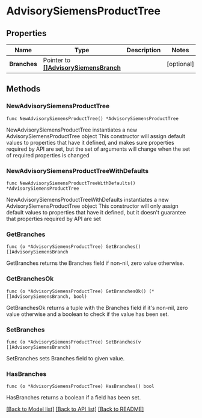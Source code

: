 # AdvisorySiemensProductTree

## Properties

Name | Type | Description | Notes
------------ | ------------- | ------------- | -------------
**Branches** | Pointer to [**[]AdvisorySiemensBranch**](AdvisorySiemensBranch.md) |  | [optional] 

## Methods

### NewAdvisorySiemensProductTree

`func NewAdvisorySiemensProductTree() *AdvisorySiemensProductTree`

NewAdvisorySiemensProductTree instantiates a new AdvisorySiemensProductTree object
This constructor will assign default values to properties that have it defined,
and makes sure properties required by API are set, but the set of arguments
will change when the set of required properties is changed

### NewAdvisorySiemensProductTreeWithDefaults

`func NewAdvisorySiemensProductTreeWithDefaults() *AdvisorySiemensProductTree`

NewAdvisorySiemensProductTreeWithDefaults instantiates a new AdvisorySiemensProductTree object
This constructor will only assign default values to properties that have it defined,
but it doesn't guarantee that properties required by API are set

### GetBranches

`func (o *AdvisorySiemensProductTree) GetBranches() []AdvisorySiemensBranch`

GetBranches returns the Branches field if non-nil, zero value otherwise.

### GetBranchesOk

`func (o *AdvisorySiemensProductTree) GetBranchesOk() (*[]AdvisorySiemensBranch, bool)`

GetBranchesOk returns a tuple with the Branches field if it's non-nil, zero value otherwise
and a boolean to check if the value has been set.

### SetBranches

`func (o *AdvisorySiemensProductTree) SetBranches(v []AdvisorySiemensBranch)`

SetBranches sets Branches field to given value.

### HasBranches

`func (o *AdvisorySiemensProductTree) HasBranches() bool`

HasBranches returns a boolean if a field has been set.


[[Back to Model list]](../README.md#documentation-for-models) [[Back to API list]](../README.md#documentation-for-api-endpoints) [[Back to README]](../README.md)


